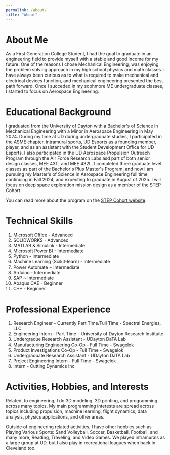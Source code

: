 ```yaml
---
permalink: /about/
title: "About"
---
```


<h1>About Me</h1>
<p> As a First Generation College Student, I had the goal to graduate in an engineering field to provide myself with a stable and good income for my future. One of the reasons I chose Mechanical Engineering, was enjoying the problem solving approach in my high school physics and math classes. I have always been curious as to what is required to make mechanical and electrical devices function, and mechanical engineering presented the best path forward. Once I succeded in my sophmore ME undergraduate classes, I started to focus on Aerospace Engineering. 
</p>

<h1>Educational Background</h1>
<p>I graduated from the University of Dayton with a Bachelor's of Science in Mechanical Engineering with a Minor in Aerospace Engineering in May 2024. During my time at UD during undergraduate studies, I participated in the ASME chapter, intramural sports, UD Esports as a founding member, player, and as an assistant with the Student Development Office for UD Esports. I also participated in the UD Aerospace Propulsion Outreach Program through the Air Force Research Labs asd part of both senior design classes, MEE 431L and MEE 432L. I completed three graduate level classes as part of the Bachelor's Plus Master's Program, and now I am pursuing my Master's of Science in Aerospace Engineering full time continuing in Fall 2024, and expecting to graduate in August of 2025. I will focus on deep space exploration mission design as a member of the STEP Cohort. 
</p>

You can read more about the program on the [STEP Cohort website](https://udayton.edu/engineering/graduate/step.php).

<h1>Technical Skills</h1>
<p>
    <ol>
         <li>Microsoft Office - Advanced</li>
         <li>SOLIDWORKS - Advanced</li>
         <li>MATLAB & Simulink - Intermediate </li>
         <li>Microsoft Power BI - Intermediate</li>
         <li>Python - Intermediate</li>
         <li>Machine Learning (Scikit-learn) - Intermediate</li>
         <li>Power Automate ~ Intermediate</li>
         <li>Arduino - Intermediate</li>
         <li>SAP ~ Intermediate</li>
         <li>Abaqus CAE - Beginner</li>
         <li>C++ - Beginner</li>
    </ol>
</p>

<h1>Professional Experience</h1>
<p>
    <ol>
         <li>Research Engineer - Currently Part Time/Full Time - Spectral Energies, LLC</li>
         <li>Engineering Intern - Part Time - University of Dayton Research Instituite</li>
         <li>Undergradue Research Assistant - UDayton DaTA Lab </li>
         <li>Manufacturing Engineering Co-Op - Full Time - Swagelok</li>
         <li>Product Investigations Co-Op - Full Time - Swagelok</li>
         <li>Undergraduate Research Assistant - UDayton DaTA Lab </li>
         <li>Project Engineering Intern - Full Time - Swagelok</li>
         <li>Intern - Cutting Dynamics Inc</li>
    </ol>
</p>

<h1>Activities, Hobbies, and Interests</h1>
<p>
Related, to engineering, I do 3D modeling, 3D printing, and programming across many topics. My main programming interests are spread across topics including propulsion, machine learning, flight dynamics, data analysis, physics applications, and other areas. 

Outside of engineering related activities, I have other hobbies such as Playing Various Sports: Sand Volleyball, Soccer, Basketball, Football, and many more, Reading, Traveling, and Video Games. We played intramurals as a large group at UD, but I also play in recreational leagues when back in Cleveland too. 
</p>



